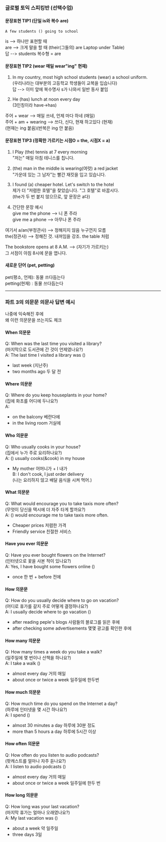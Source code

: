 ### 글로벌 토익 스피킹반 (선택수업) 

#### 문장표현 TIP1 (단일 is와 복수 are) 
```
A few students () going to school  
```
is --> 하나만 표현할 때  
are --> 크게 말을 할 때 (their(그들의) are Laptop under Table)  
답 --> students 복수형 = are  
  
#### 문장표현 TIP2 (wear 매일 wear"ing" 현재) 
1) In my country, most high school students (wear) a school uniform.  
(우리나라는 대부분의 고등학교 학생들이 교복을 입습니다)  
답 --> 이미 앞에 복수명사 s가 나와서 일반 동사 붙임  
  
2) He (has) lunch at noon every day  
(3인칭이라 have->has)  
  
주어 + wear --> 매일 쓰네, 언제 마다 하네 (매일)  
주어 + am + wearing --> 쓰다, 신다, 현재 하고있다 (현재)  
(현재는 ing 붙음)(반복은 ing 안 붙음)  
  
#### 문장표현 TIP3 (정확한 가르키는 시점O = the, 시점X = a)
1) I Play (the) tennis at 7 every morning  
"저는" 매일 아침 테니스를 칩니다.  
   
2) (the) man in the middle is wearing(여럿) a red jacket  
"가운데 있는 그 남자"는 빨간 재킷을 입고 있습니다.  
  
3) I found (a) cheaper hotel. Let's switch to the hotel  
제가 더 "저렴한 호텔"을 찾았습니다. "그 호텔"로 바꿉시다.  
(the가 두 번 붙지 않으므로, 앞 문장은 a다)  
  
4) 간단한 문장 예시  
give me the phone --> 니 폰 주라  
give me a phone --> 아무나 폰 주라  
  
여기서 a/an(부정관사) --> 정해지지 않음 누구껀지 모름  
the(정관사) --> 정해진 것. 내꺼임을 강조. the table 처럼  
  
The bookstore opens at 8 A.M. --> (자기가 가르키는)  
그 서점이 아침 8시에 문을 엽니다.  
  
#### 새로운 단어 (pet, petting)  
pet(평소, 언제): 동물 쓰다듬는다  
petting(현재) : 동물 쓰다듬는다  
  
*** 

### 파트 3의 의문문 의문사 답변 예시 
나중에 익숙해진 후에  
왜 이런 의문문을 쓰는지도 체크  

#### When 의문문 
Q: When was the last time you visited a library?  
(마지막으로 도서관에 간 것이 언제였나요?)  
A: The last time I visited a library was ()  
+ last week (지난주)  
+ two months ago 두 달 전  
  
#### Where 의문문 
Q: Where do you keep houseplants in your home?  
(집에 화초를 어디에 두나요?)  
A: 
+ on the balcony 베란다에  
+ in the living room 거실에  
  
#### Who 의문문 
Q: Who usually cooks in your house?  
(집에서 누가 주로 요리하나요?)  
A: () usually cooks(&cook) in my house  
+ My mother 어머니가 + I 내가  
B: I don't cook, I just order delivery  
(나는 요리하지 않고 배달 음식을 시켜 먹어.)  
  
#### What 의문문 
Q: What would encourage you to take taxis more often?  
(무엇이 당신을 택시에 더 자주 타게 할까요?)  
A: () would encourage me to take taxis more often.  
+ Cheaper prices 저렴한 가격  
+ Friendly service 친절한 서비스  
  
#### Have you ever 의문문 
Q: Have you ever bought flowers on the Internet?  
(인터넷으로 꽃을 사본 적이 있나요?)  
A: Yes, I have bought some flowers online ()  
+ once 한 번 + before 전에  
  
#### How 의문문 
Q: How do you usually decide where to go on vacation?  
(어디로 휴가를 갈지 주로 어떻게 결정하나요?)  
A: I usually decide where to go vacation ()  
+ after reading peple's blogs 사람들의 블로그를 읽은 후에  
+ after checking some advertisements 몇몇 광고를 확인한 후에  
  
#### How many 의문문 
Q: How many times a week do you take a walk?  
(일주일에 몇 번이나 산책을 하나요?)  
A: I take a walk ()  
+ almost every day 거의 매일  
+ about once or twice a week 일주일에 한두번  
  
#### How much 의문문 
Q: How much time do you spend on the Internet a day?  
(하루에 인터넷을 몇 시간 하나요?)  
A: I spend ()  
+ almost 30 minutes a day 하루에 30분 정도  
+ more than 5 hours a day 하루에 5시간 이상  
  
#### How often 의문문 
Q: How often do you listen to audio podcasts?  
(팟캐스트를 얼마나 자주 듣나요?)  
A: I listen to audio podcasts ()  
+ almost every day 거의 매일  
+ about once or twice a week 일주일에 한두 번  
  
#### How long 의문문 
Q: How long was your last vacation?  
(마지막 휴가는 얼마나 오래였나요?)  
A: My last vacation was ()  
+ about a week 약 일주일  
+ three days 3일  

